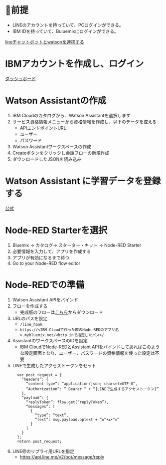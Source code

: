 # 前提

- LINEのアカウントを持っていて、PCログインができる。
- IBM IDを持っていて、Buluemixにログインができる。

[lineチャットボットとwatsonを連携する](https://medium.com/@taiponrock/lineチャットボットとwatsonを連携する-8a7d89a49e57)

# IBMアカウントを作成し、ログイン

[ダッシュボード](https://console.bluemix.net/dashboard/apps)

# Watson Assistantの作成

1. IBM Cloudのカタログから、Watson Assistantを選択します
2. サービス資格情報メニューから資格情報を作成し、以下のデータを控える
    - APIエンドポイントURL
    - ユーザー
    - パスワード
3. Watson Assistantワークスペースの作成
4. Createボタンをクリックし会話フローの新規作成
5. ダウンロードしたJSONを読み込み

# Watson Assistant に学習データを登録する

[公式](https://www.ibm.com/developerworks/jp/cognitive/library/cc-watson-chatbot-conversation/index.html)

# Node-RED Starterを選択

1. Bluemix -> カタログ-> スターター・キット → Node-RED Starter
2. 必要情報を入力して、アプリを作成する
3. アプリが有効になるまで待つ
4. Go to your Node-RED flow editor

# Node-REDでの準備

1. Watson Assistant APIをバインド
2. フローを作成する
    - 完成版のフローは[こちら](https://github.com/taijihagino/chatbot-lineapi-watsonapi)からダウンロード
3. URLのパスを設定
    - `/line_hook`
    - `https://<IBM Cloudで作った際のNode-REDのアプリ名>.mybluemix.net/<http inで指定したパス>/`
4. AssistantのワークスペースのIDを設定
    - IBM CloudでNode-REDとAssistant APIをバインドしてあればこのような設定画面となり、ユーザー、パスワードの資格情報を使った設定は不要
5. LINEで生成したアクセストークンをセット
    ```
      var post_request = {
        “headers”: {
          “content-type”: “application/json; charset=UTF-8”,
          “Authorization”: “ Bearer “ + “{LINEで生成するアクセストークン}”
        },
        “payload”: {
          “replyToken”: flow.get(“replyToken”),
          “messages”: [
            {
              “type”: “text”,
              “text”: msg.payload.optext + “ฅ^•ﻌ•^ฅ”
            }
          ]
        }
      };
      return post_request;
    ```
6. LINE@のリプライ用URLを指定
    - https://api.line.me/v2/bot/message/reply
